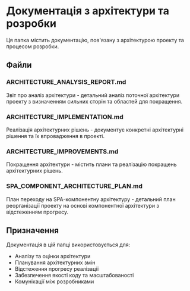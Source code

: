 # Документація з архітектури та розробки

Ця папка містить документацію, пов'язану з архітектурою проекту та процесом розробки.

## Файли

### ARCHITECTURE_ANALYSIS_REPORT.md
Звіт про аналіз архітектури - детальний аналіз поточної архітектури проекту з визначенням сильних сторін та областей для покращення.

### ARCHITECTURE_IMPLEMENTATION.md
Реалізація архітектурних рішень - документує конкретні архітектурні рішення та їх впровадження в проекті.

### ARCHITECTURE_IMPROVEMENTS.md
Покращення архітектури - містить плани та реалізацію покращень архітектурних рішень.

### SPA_COMPONENT_ARCHITECTURE_PLAN.md
План переходу на SPA-компонентну архітектуру - детальний план реорганізації проекту на основі компонентної архітектури з відстеженням прогресу.

## Призначення
Документація в цій папці використовується для:
- Аналізу та оцінки архітектури
- Планування архітектурних змін
- Відстеження прогресу реалізації
- Забезпечення якості коду та масштабованості
- Комунікації між розробниками